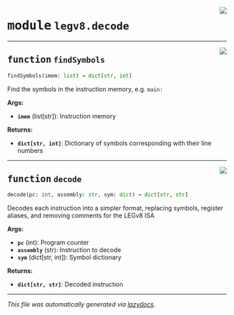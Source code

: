<!-- markdownlint-disable -->

<a href="https://github.com/nobodywasishere/ponyo/blob/master/ponyo/legv8/decode.py#L0"><img align="right" style="float:right;" src="https://img.shields.io/badge/-source-cccccc?style=flat-square"></a>

# <kbd>module</kbd> `legv8.decode`





---

<a href="https://github.com/nobodywasishere/ponyo/blob/master/ponyo/legv8/decode.py#L4"><img align="right" style="float:right;" src="https://img.shields.io/badge/-source-cccccc?style=flat-square"></a>

## <kbd>function</kbd> `findSymbols`

```python
findSymbols(imem: list) → dict[str, int]
```

Find the symbols in the instruction memory, e.g. `main:` 



**Args:**
 
 - <b>`imem`</b> (list[str]):  Instruction memory 



**Returns:**
 
 - <b>`dict[str, int]`</b>:  Dictionary of symbols corresponding with their line numbers 


---

<a href="https://github.com/nobodywasishere/ponyo/blob/master/ponyo/legv8/decode.py#L22"><img align="right" style="float:right;" src="https://img.shields.io/badge/-source-cccccc?style=flat-square"></a>

## <kbd>function</kbd> `decode`

```python
decode(pc: int, assembly: str, sym: dict) → dict[str, str]
```

Decodes each instruction into a simpler format, replacing symbols, register aliases, and removing comments for the LEGv8 ISA 



**Args:**
 
 - <b>`pc`</b> (int):  Program counter 
 - <b>`assembly`</b> (str):  Instruction to decode 
 - <b>`sym`</b> (dict[str, int]):  Symbol dictionary 



**Returns:**
 
 - <b>`dict[str, str]`</b>:  Decoded instruction 




---

_This file was automatically generated via [lazydocs](https://github.com/ml-tooling/lazydocs)._
